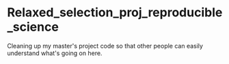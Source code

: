 # Relaxed_selection_proj_reproducible_science
Cleaning up my master's project code so that other people can easily understand what's going on here.

